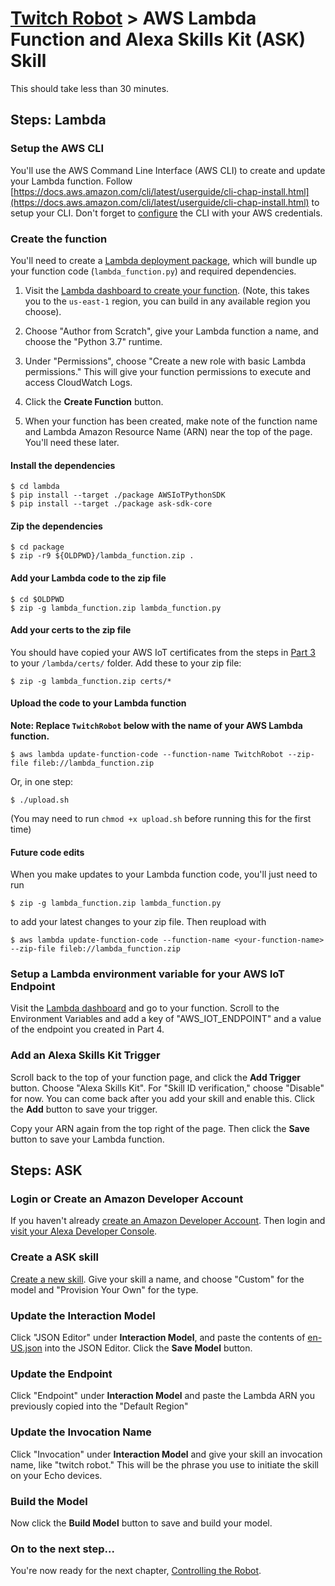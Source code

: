 # [Twitch Robot](./README.md) > AWS Lambda Function and Alexa Skills Kit (ASK) Skill

This should take less than 30 minutes.

## Steps: Lambda

### Setup the AWS CLI

You'll use the AWS Command Line Interface (AWS CLI) to create and update your Lambda function. Follow [https://docs.aws.amazon.com/cli/latest/userguide/cli-chap-install.html](https://docs.aws.amazon.com/cli/latest/userguide/cli-chap-install.html) to setup your CLI. Don't forget to [configure](https://docs.aws.amazon.com/cli/latest/userguide/cli-chap-configure.html#cli-quick-configuration) the CLI with your AWS credentials.

### Create the function

You'll need to create a [Lambda deployment package](https://docs.aws.amazon.com/lambda/latest/dg/lambda-python-how-to-create-deployment-package.html#python-package-dependencies), which will bundle up your function code (`lambda_function.py`) and required dependencies.

1. Visit the [Lambda dashboard to create your function](https://console.aws.amazon.com/lambda/home?region=us-east-1#/create/function). (Note, this takes you to the `us-east-1` region, you can build in any available region you choose).

2. Choose "Author from Scratch", give your Lambda function a name, and choose the "Python 3.7" runtime.

3. Under "Permissions", choose "Create a new role with basic Lambda permissions." This will give your function permissions to execute and access CloudWatch Logs. 

4. Click the **Create Function** button.

5. When your function has been created, make note of the function name and Lambda Amazon Resource Name (ARN) near the top of the page. You'll need these later.

#### Install the dependencies

    $ cd lambda
    $ pip install --target ./package AWSIoTPythonSDK 
    $ pip install --target ./package ask-sdk-core

#### Zip the dependencies

    $ cd package
    $ zip -r9 ${OLDPWD}/lambda_function.zip .

#### Add your Lambda code to the zip file

    $ cd $OLDPWD
    $ zip -g lambda_function.zip lambda_function.py

#### Add your certs to the zip file

You should have copied your AWS IoT certificates from the steps in [Part 3](./Part3-IoT.md) to your `/lambda/certs/` folder. Add these to your zip file:

    $ zip -g lambda_function.zip certs/*

#### Upload the code to your Lambda function

__Note: Replace `TwitchRobot` below with the name of your AWS Lambda function.__

    $ aws lambda update-function-code --function-name TwitchRobot --zip-file fileb://lambda_function.zip

Or, in one step:

    $ ./upload.sh

(You may need to run `chmod +x upload.sh` before running this for the first time)

#### Future code edits

When you make updates to your Lambda function code, you'll just need to run

    $ zip -g lambda_function.zip lambda_function.py

to add your latest changes to your zip file. Then reupload with

    $ aws lambda update-function-code --function-name <your-function-name> --zip-file fileb://lambda_function.zip

### Setup a Lambda environment variable for your AWS IoT Endpoint

Visit the [Lambda dashboard](https://console.aws.amazon.com/lambda/home?region=us-east-1#/functions) and go to your function. Scroll to the Environment Variables and add a key of "AWS_IOT_ENDPOINT" and a value of the endpoint you created in Part 4.

### Add an Alexa Skills Kit Trigger

Scroll back to the top of your function page, and click the **Add Trigger** button. Choose "Alexa Skills Kit". For "Skill ID verification," choose "Disable" for now. You can come back after you add your skill and enable this. Click the **Add** button to save your trigger.

Copy your ARN again from the top right of the page. Then click the **Save** button to save your Lambda function.

## Steps: ASK

### Login or Create an Amazon Developer Account

If you haven't already [create an Amazon Developer Account](https://developer.amazon.com/home.html). Then login and [visit your Alexa Developer Console](https://developer.amazon.com/alexa/console/ask).

### Create a ASK skill

[Create a new skill](https://developer.amazon.com/alexa/console/ask/create-new-skill). Give your skill a name, and choose "Custom" for the model and "Provision Your Own" for the type. 

### Update the Interaction Model

Click "JSON Editor" under __Interaction Model__, and paste the contents of [en-US.json](./ask/model/en-US.json) into the JSON Editor. Click the **Save Model** button.

### Update the Endpoint

Click "Endpoint" under __Interaction Model__ and paste the Lambda ARN you previously copied into the "Default Region"

### Update the Invocation Name

Click "Invocation" under __Interaction Model__ and give your skill an invocation name, like "twitch robot." This will be the phrase you use to initiate the skill on your Echo devices.

### Build the Model

Now click the **Build Model** button to save and build your model.

### On to the next step...

You're now ready for the next chapter, [Controlling the Robot](./Chapter6-Control.md).
